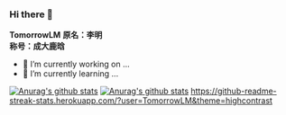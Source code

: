### Hi there 👋


**TomorrowLM**
**原名：李明 <br/>
称号：成大鹿晗<br/>**

- 🔭 I’m currently working on ...
- 🌱 I’m currently learning ...

[![Anurag's github stats](https://github-readme-stats.vercel.app/api?username=TomorrowLM&show_icons=true&theme=radical)](https://github.com/anuraghazra/github-readme-stats)
[![Anurag's github stats](https://github-readme-stats.vercel.app/api/top-langs/?username=TomorrowLM&layout=compact&hide=html&theme=dark)](https://github.com/anuraghazra/github-readme-stats)
https://github-readme-streak-stats.herokuapp.com/?user=TomorrowLM&theme=highcontrast
